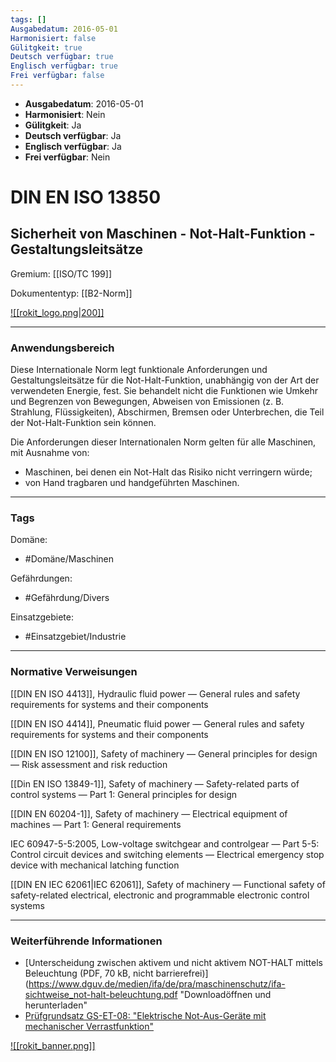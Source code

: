 ```yaml
---
tags: []
Ausgabedatum: 2016-05-01
Harmonisiert: false
Gülitgkeit: true
Deutsch verfügbar: true
Englisch verfügbar: true
Frei verfügbar: false
---
```


- **Ausgabedatum**: 2016-05-01
- **Harmonisiert**: Nein
- **Gülitgkeit**: Ja
- **Deutsch verfügbar**: Ja
- **Englisch verfügbar**: Ja
- **Frei verfügbar**: Nein

# DIN EN ISO 13850
## Sicherheit von Maschinen - Not-Halt-Funktion - Gestaltungsleitsätze

Gremium: [[ISO/TC 199]]

Dokumententyp: [[B2-Norm]]

[![[rokit_logo.png|200]]](https://public-robots.de/)

***
### Anwendungsbereich

Diese Internationale Norm legt funktionale Anforderungen und Gestaltungsleitsätze für die Not-Halt-Funktion, unabhängig von der Art der verwendeten Energie, fest. Sie behandelt nicht die Funktionen wie Umkehr und Begrenzen von Bewegungen, Abweisen von Emissionen (z. B. Strahlung, Flüssigkeiten), Abschirmen, Bremsen oder Unterbrechen, die Teil der Not-Halt-Funktion sein können.

Die Anforderungen dieser Internationalen Norm gelten für alle Maschinen, mit Ausnahme von:
- Maschinen, bei denen ein Not-Halt das Risiko nicht verringern würde;
- von Hand tragbaren und handgeführten Maschinen.
***
### Tags

Domäne:
- #Domäne/Maschinen 

Gefährdungen:
- #Gefährdung/Divers 

Einsatzgebiete:
- #Einsatzgebiet/Industrie 


***
### Normative Verweisungen

[[DIN EN ISO 4413]], Hydraulic fluid power — General rules and safety requirements for systems and their components

[[DIN EN ISO 4414]], Pneumatic fluid power — General rules and safety requirements for systems and their components

[[DIN EN ISO 12100]], Safety of machinery — General principles for design — Risk assessment and risk reduction

[[Din EN ISO 13849-1]], Safety of machinery — Safety-related parts of control systems — Part 1: General principles for design

[[DIN EN 60204-1]], Safety of machinery — Electrical equipment of machines — Part 1: General requirements

IEC 60947-5-5:2005, Low-voltage switchgear and controlgear — Part 5-5: Control circuit devices and switching elements — Electrical emergency stop device with mechanical latching function

[[DIN EN IEC 62061|IEC 62061]], Safety of machinery — Functional safety of safety-related electrical, electronic and programmable electronic control systems

***
### Weiterführende Informationen

- [Unterscheidung zwischen aktivem und nicht aktivem NOT-HALT mittels Beleuchtung (PDF, 70 kB, nicht barrierefrei)](https://www.dguv.de/medien/ifa/de/pra/maschinenschutz/ifa-sichtweise_not-halt-beleuchtung.pdf "Downloadöffnen und herunterladen"
- [Prüfgrundsatz GS-ET-08: "Elektrische Not-Aus-Geräte mit mechanischer Verrastfunktion"](https://www.bgetem.de/arbeitssicherheit-gesundheitsschutz/pruefen-zertifizieren/pruef-und-zertifizierungsstelle-elektrotechnik/pruefgrundsaetze)

[![[rokit_banner.png]]](https://public-robots.de/)
